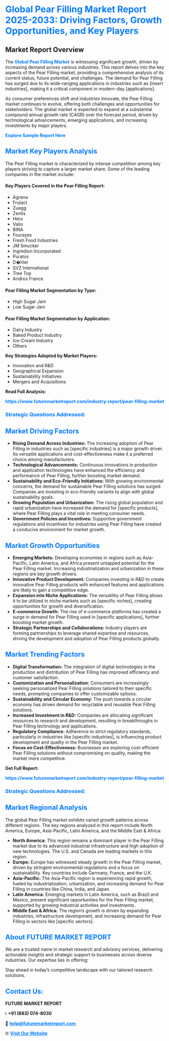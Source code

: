 <h1 style="color: #007BFF;">Global Pear Filling Market Report 2025-2033: Driving Factors, Growth Opportunities, and Key Players</h1>

<section id="overview">
<h2>Market Report Overview</h2>
<p>The <a href="https://www.futuremarketreport.com/industry-report/pear-filling-market" style="color: #007BFF; text-decoration: none;"><strong>Global Pear Filling Market</strong></a> is witnessing significant growth, driven by increasing demand across various industries. This report delves into the key aspects of the Pear Filling market, providing a comprehensive analysis of its current status, future potential, and challenges. The demand for Pear Filling has surged due to its wide-ranging applications in industries such as [insert industries], making it a critical component in modern-day [applications].</p>
<p>As consumer preferences shift and industries innovate, the Pear Filling market continues to evolve, offering both challenges and opportunities for stakeholders. The global market is expected to expand at a substantial compound annual growth rate (CAGR) over the forecast period, driven by technological advancements, emerging applications, and increasing investments by major players.</p>
</section>

<section id="overview">
<p><a href="https://www.futuremarketreport.com/request-sample/reportId=37042" style="color: #007BFF; text-decoration: none;"><strong>Explore Sample Report Here</strong></a></p>
</section>

<section id="key-players">
<h2 style="color: #007BFF;">Market Key Players Analysis</h2>
<p>The Pear Filling market is characterized by intense competition among key players striving to capture a larger market share. Some of the leading companies in the market include:</p>
<h4>Key Players Covered in the Pear Filling Report:</h4>
<ul><li>Agrana</li><li>Frulact</li><li>Zuegg</li><li>Zentis</li><li>Hero</li><li>Valio</li><li>BINA</li><li>Fourayes</li><li>Fresh Food Industries</li><li>JM Smucker</li><li>Ingredion Incorporated</li><li>Puratos</li><li>D�hler</li><li>SVZ International</li><li>Tree Top</li><li>Andros France</li></ul>
<h4>Pear Filling Market Segmentation by Type:</h4>
<ul><li>High Sugar Jam</li><li>Low Sugar Jam</li></ul>

<h4>Pear Filling Market Segmentation by Application:</h4>
<ul><li>Dairy Industry</li><li>Baked Product Industry</li><li>Ice-Cream Industry</li><li>Others</li></ul>
<p><strong>Key Strategies Adopted by Market Players:</strong></p>
<ul>
<li>Innovation and R&D</li>
<li>Geographical Expansion</li>
<li>Sustainability Initiatives</li>
<li>Mergers and Acquisitions</li>
</ul>
</section>

<section>
<p><strong>Read Full Analysis: </strong></p><a href="https://www.futuremarketreport.com/industry-report/pear-filling-market" style="color: #007BFF; text-decoration: none;"><strong>https://www.futuremarketreport.com/industry-report/pear-filling-market</strong></a>
<h3 style="color: #007BFF;">Strategic Questions Addressed:</h3>
</section>

<section id="driving-factors">
<h2 style="color: #007BFF;">Market Driving Factors</h2>
<ul>
<li><strong>Rising Demand Across Industries:</strong> The increasing adoption of Pear Filling in industries such as [specific industries] is a major growth driver. Its versatile applications and cost-effectiveness make it a preferred choice among manufacturers.</li>
<li><strong>Technological Advancements:</strong> Continuous innovations in production and application technologies have enhanced the efficiency and performance of Pear Filling, further boosting market demand.</li>
<li><strong>Sustainability and Eco-Friendly Initiatives:</strong> With growing environmental concerns, the demand for sustainable Pear Filling solutions has surged. Companies are investing in eco-friendly variants to align with global sustainability goals.</li>
<li><strong>Growing Population and Urbanization:</strong> The rising global population and rapid urbanization have increased the demand for [specific products], where Pear Filling plays a vital role in meeting consumer needs.</li>
<li><strong>Government Policies and Incentives:</strong> Supportive government regulations and incentives for industries using Pear Filling have created a conducive environment for market growth.</li>
</ul>
</section>

<section id="growth-opportunities">
<h2 style="color: #007BFF;">Market Growth Opportunities</h2>
<ul>
<li><strong>Emerging Markets:</strong> Developing economies in regions such as Asia-Pacific, Latin America, and Africa present untapped potential for the Pear Filling market. Increasing industrialization and urbanization in these regions are key growth drivers.</li>
<li><strong>Innovative Product Development:</strong> Companies investing in R&D to create innovative Pear Filling products with enhanced features and applications are likely to gain a competitive edge.</li>
<li><strong>Expansion into Niche Applications:</strong> The versatility of Pear Filling allows it to be utilized in niche markets such as [specific niches], creating opportunities for growth and diversification.</li>
<li><strong>E-commerce Growth:</strong> The rise of e-commerce platforms has created a surge in demand for Pear Filling used in [specific applications], further boosting market growth.</li>
<li><strong>Strategic Partnerships and Collaborations:</strong> Industry players are forming partnerships to leverage shared expertise and resources, driving the development and adoption of Pear Filling products globally.</li>
</ul>
</section>

<section id="trending-factors">
<h2 style="color: #007BFF;">Market Trending Factors</h2>
<ul>
<li><strong>Digital Transformation:</strong> The integration of digital technologies in the production and distribution of Pear Filling has improved efficiency and customer satisfaction.</li>
<li><strong>Customization and Personalization:</strong> Consumers are increasingly seeking personalized Pear Filling solutions tailored to their specific needs, prompting companies to offer customizable options.</li>
<li><strong>Sustainability and Circular Economy:</strong> The push towards a circular economy has driven demand for recyclable and reusable Pear Filling solutions.</li>
<li><strong>Increased Investment in R&D:</strong> Companies are allocating significant resources to research and development, resulting in breakthroughs in Pear Filling technology and applications.</li>
<li><strong>Regulatory Compliance:</strong> Adherence to strict regulatory standards, particularly in industries like [specific industries], is influencing product development and quality in the Pear Filling market.</li>
<li><strong>Focus on Cost-Effectiveness:</strong> Businesses are exploring cost-efficient Pear Filling solutions without compromising on quality, making the market more competitive.</li>
</ul>
</section>

<section>
<p><strong>Get Full Report: </strong></p><a href="https://www.futuremarketreport.com/industry-report/pear-filling-market" style="color: #007BFF; text-decoration: none;"><strong>https://www.futuremarketreport.com/industry-report/pear-filling-market</strong></a>
<h3 style="color: #007BFF;">Strategic Questions Addressed:</h3>
</section>


<section id="regional-analysis">
<h2 style="color: #007BFF;">Market Regional Analysis</h2>
<p>The global Pear Filling market exhibits varied growth patterns across different regions. The key regions analyzed in this report include North America, Europe, Asia-Pacific, Latin America, and the Middle East & Africa:</p>
<ul>
<li><strong>North America:</strong> This region remains a dominant player in the Pear Filling market due to its advanced industrial infrastructure and high adoption of new technologies. The U.S. and Canada are leading markets in this region.</li>
<li><strong>Europe:</strong> Europe has witnessed steady growth in the Pear Filling market, driven by stringent environmental regulations and a focus on sustainability. Key countries include Germany, France, and the U.K.</li>
<li><strong>Asia-Pacific:</strong> The Asia-Pacific region is experiencing rapid growth, fueled by industrialization, urbanization, and increasing demand for Pear Filling in countries like China, India, and Japan.</li>
<li><strong>Latin America:</strong> Emerging markets in Latin America, such as Brazil and Mexico, present significant opportunities for the Pear Filling market, supported by growing industrial activities and investments.</li>
<li><strong>Middle East & Africa:</strong> The region’s growth is driven by expanding industries, infrastructure development, and increasing demand for Pear Filling in sectors like [specific sectors].</li>
</ul>
</section>

<footer>
<h2 style="color: #007BFF;">About FUTURE MARKET REPORT</h2>
<p>We are a trusted name in market research and advisory services, delivering actionable insights and strategic support to businesses across diverse industries. Our expertise lies in offering:</p>

<p>Stay ahead in today’s competitive landscape with our tailored research solutions.</p>

<h2 style="color: #007BFF;">Contact Us:</h2>
<p><strong>FUTURE MARKET REPORT</strong></p>
<p>📞 <strong>+91 (883) 074-8030</strong></p>
<p>📧 <strong><a href="mailto:help@futuremarketreport.com" style="color: #007BFF;">help@futuremarketreport.com</a></strong></p>
<p>🌐 <strong><a href="https://www.futuremarketreport.com/" style="color: #007BFF;">Visit Our Website</a></strong></p>
</footer>